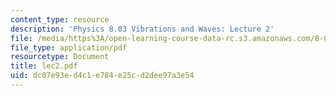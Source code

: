 ```yaml
---
content_type: resource
description: 'Physics 8.03 Vibrations and Waves: Lecture 2'
file: /media/https%3A/open-learning-course-data-rc.s3.amazonaws.com/8-03-physics-iii-spring-2003/dc07e93ed4c1e784e25cd2dee97a3e54_lec2.pdf
file_type: application/pdf
resourcetype: Document
title: lec2.pdf
uid: dc07e93e-d4c1-e784-e25c-d2dee97a3e54
---
```

